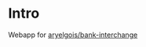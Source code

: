 # Intro

Webapp for [aryelgois/bank-interchange]


[aryelgois/bank-interchange]: https://github.com/aryelgois/bank-interchange
